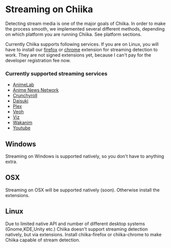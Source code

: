 # Streaming on Chiika

Detecting stream media is one of the major goals of Chiika. In order to make the process smooth, we implemented several different methods, depending on which platform you are running Chiika. See platform sections.

Currently Chiika supports following services. If you are on Linux, you will have to install our [firefox](firefox) or [chrome](https://github.com/arkenthera/chiika-chrome/raw/master/chiika-chrome.crx) extension for streaming detection to work.
They are not signed extensions yet, because I can't pay for the developer registration fee now.

### Currently supported streaming services
- [AnimeLab](https://www.animelab.com/home)
- [Anime News Network](animenewsnetwork.com)
- [Crunchyroll](www.crunchyroll.com)
- [Daisuki](http://www.daisuki.net/us/en/)
- [Plex](https://www.plex.tv/)
- [Veoh](http://www.veoh.com/)
- [Viz](https://www.viz.com/watch)
- [Wakanim](http://www.wakanim.tv/)
- [Youtube](youtube.com)

## Windows

Streaming on Windows is supported natively, so you don't have to anything extra.

## OSX

Streaming on OSX will be supported natively (soon). Otherwise install the extensions.

## Linux

Due to limited native API and number of different desktop systems (Gnome,KDE,Unity etc.)
Chiika doesn't support streaming detection natively, but via extensions. Install chiika-firefox or chiika-chrome to make Chiika capable of stream detection.
